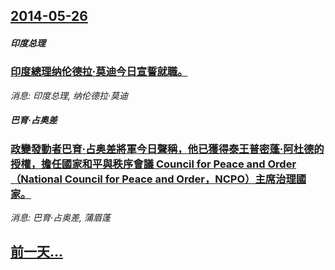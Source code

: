 ## [2014-05-26](/news/2014/05/26/index.md)

##### 印度总理
### [印度總理纳伦德拉·莫迪今日宣誓就職。 ](/news/2014/05/26/印度總理纳伦德拉-莫迪今日宣誓就職.md)
_消息: 印度总理, 纳伦德拉·莫迪_

##### 巴育·占奥差
### [政變發動者巴育·占奥差將軍今日聲稱，他已獲得泰王普密蓬·阿杜德的授權，擔任國家和平與秩序會議 Council for Peace and Order（National Council for Peace and Order，NCPO）主席治理國家。](/news/2014/05/26/政變發動者巴育-占奥差將軍今日聲稱-他已獲得泰王普密蓬-阿杜德的授權-擔任國家和平與秩序會議-Council-for-P.md)
_消息: 巴育·占奥差, 蒲眉蓬_

## [前一天...](/news/2014/05/25/index.md)

